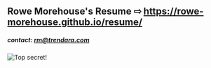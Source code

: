 
## Rowe Morehouse's Resume ⇨ https://rowe-morehouse.github.io/resume/

##### *contact:* rm@trendara.com
![Top secret!](https://repository-images.githubusercontent.com/266460424/ecce6c00-9d35-11ea-84fc-a25379b3eccd)
